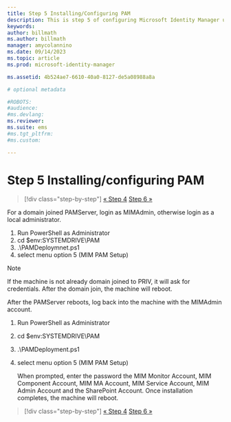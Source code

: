 ```yaml
---
title: Step 5 Installing/Configuring PAM
description: This is step 5 of configuring Microsoft Identity Manager using scripts and it covers the deployment steps on the PAM server.
keywords:
author: billmath
ms.author: billmath
manager: amycolannino
ms.date: 09/14/2023
ms.topic: article
ms.prod: microsoft-identity-manager

ms.assetid: 4b524ae7-6610-40a0-8127-de5a08988a8a

# optional metadata

#ROBOTS:
#audience:
#ms.devlang:
ms.reviewer:
ms.suite: ems
#ms.tgt_pltfrm:
#ms.custom:

---
```

# Step 5 Installing/configuring PAM

> [!div class="step-by-step"]
> [« Step 4](sp1-step4-configuring-sharepoint.md)
> [Step 6 »](sp1-step6-setup-pam-trust.md)

For a domain joined PAMServer, login as MIMAdmin, otherwise login as a local administrator.
1. Run PowerShell as Administrator
2. cd $env:SYSTEMDRIVE\PAM
3. .\PAMDeploymnet.ps1
4. select menu option 5 (MIM PAM Setup)

>[!NOTE]
>If the machine is not already domain joined to PRIV, it will ask for credentials. After the domain join, the machine will reboot.

After the PAMServer reboots, log back into the machine with the MIMAdmin account.

1. Run PowerShell as Administrator
2. cd $env:SYSTEMDRIVE\PAM
3. .\PAMDeployment.ps1
4. select menu option 5 (MIM PAM Setup)

   When prompted, enter the password the MIM Monitor Account, MIM Component Account, MIM MA Account, MIM Service Account, MIM Admin Account and the SharePoint Account.
   Once installation completes, the machine will reboot.

> [!div class="step-by-step"]
> [« Step 4](sp1-step4-configuring-sharepoint.md)
> [Step 6 »](sp1-step6-setup-pam-trust.md)
